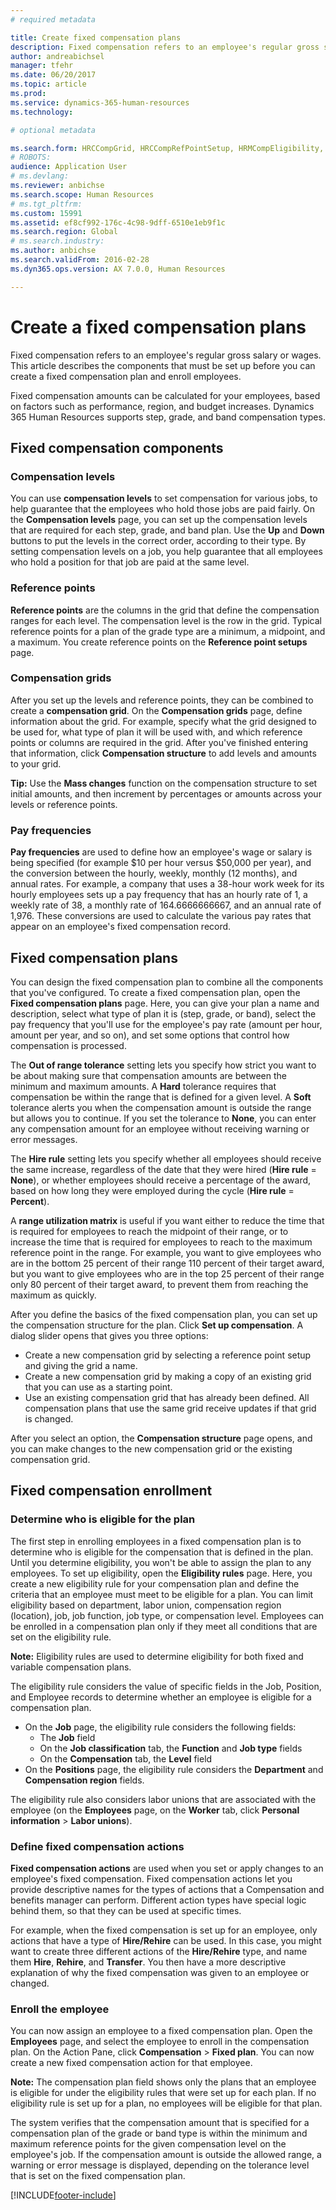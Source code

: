 ```yaml
---
# required metadata

title: Create fixed compensation plans
description: Fixed compensation refers to an employee's regular gross salary or wages. This article describes the components that must be set up before you can create a fixed compensation plan and enroll employees.
author: andreabichsel
manager: tfehr
ms.date: 06/20/2017
ms.topic: article
ms.prod: 
ms.service: dynamics-365-human-resources
ms.technology: 

# optional metadata

ms.search.form: HRCCompGrid, HRCCompRefPointSetup, HRMCompEligibility, HRMCompEvent, HRMFixedCompPlanTable, HcmCompensationWorkspace
# ROBOTS: 
audience: Application User
# ms.devlang: 
ms.reviewer: anbichse
ms.search.scope: Human Resources
# ms.tgt_pltfrm: 
ms.custom: 15991
ms.assetid: ef8cf992-176c-4c98-9dff-6510e1eb9f1c
ms.search.region: Global
# ms.search.industry: 
ms.author: anbichse
ms.search.validFrom: 2016-02-28
ms.dyn365.ops.version: AX 7.0.0, Human Resources

---
```


# Create a fixed compensation plans

Fixed compensation refers to an employee's regular gross salary or wages. This article describes the components that must be set up before you can create a fixed compensation plan and enroll employees.

Fixed compensation amounts can be calculated for your employees, based on factors such as performance, region, and budget increases. Dynamics 365 Human Resources supports step, grade, and band compensation types.

## Fixed compensation components
### Compensation levels

You can use **compensation levels** to set compensation for various jobs, to help guarantee that the employees who hold those jobs are paid fairly. On the **Compensation levels** page, you can set up the compensation levels that are required for each step, grade, and band plan. Use the **Up** and **Down** buttons to put the levels in the correct order, according to their type. By setting compensation levels on a job, you help guarantee that all employees who hold a position for that job are paid at the same level.

### Reference points

**Reference points** are the columns in the grid that define the compensation ranges for each level. The compensation level is the row in the grid. Typical reference points for a plan of the grade type are a minimum, a midpoint, and a maximum. You create reference points on the **Reference point setups** page.

### Compensation grids

After you set up the levels and reference points, they can be combined to create a **compensation grid**. On the **Compensation grids** page, define information about the grid. For example, specify what the grid designed to be used for, what type of plan it will be used with, and which reference points or columns are required in the grid. After you've finished entering that information, click **Compensation structure** to add levels and amounts to your grid. 

**Tip:** Use the **Mass changes** function on the compensation structure to set initial amounts, and then increment by percentages or amounts across your levels or reference points.

### Pay frequencies

**Pay frequencies** are used to define how an employee's wage or salary is being specified (for example $10 per hour versus $50,000 per year), and the conversion between the hourly, weekly, monthly (12 months), and annual rates. For example, a company that uses a 38-hour work week for its hourly employees sets up a pay frequency that has an hourly rate of 1, a weekly rate of 38, a monthly rate of 164.6666666667, and an annual rate of 1,976. These conversions are used to calculate the various pay rates that appear on an employee's fixed compensation record.

## Fixed compensation plans
You can design the fixed compensation plan to combine all the components that you've configured. To create a fixed compensation plan, open the **Fixed compensation plans** page. Here, you can give your plan a name and description, select what type of plan it is (step, grade, or band), select the pay frequency that you'll use for the employee's pay rate (amount per hour, amount per year, and so on), and set some options that control how compensation is processed. 

The **Out of range tolerance** setting lets you specify how strict you want to be about making sure that compensation amounts are between the minimum and maximum amounts. A **Hard** tolerance requires that compensation be within the range that is defined for a given level. A **Soft** tolerance alerts you when the compensation amount is outside the range but allows you to continue. If you set the tolerance to **None**, you can enter any compensation amount for an employee without receiving warning or error messages. 

The **Hire rule** setting lets you specify whether all employees should receive the same increase, regardless of the date that they were hired (**Hire rule** = **None**), or whether employees should receive a percentage of the award, based on how long they were employed during the cycle (**Hire rule** = **Percent**). 

A **range utilization matrix** is useful if you want either to reduce the time that is required for employees to reach the midpoint of their range, or to increase the time that is required for employees to reach to the maximum reference point in the range. For example, you want to give employees who are in the bottom 25 percent of their range 110 percent of their target award, but you want to give employees who are in the top 25 percent of their range only 80 percent of their target award, to prevent them from reaching the maximum as quickly. 

After you define the basics of the fixed compensation plan, you can set up the compensation structure for the plan. Click **Set up compensation**. A dialog slider opens that gives you three options:

-   Create a new compensation grid by selecting a reference point setup and giving the grid a name.
-   Create a new compensation grid by making a copy of an existing grid that you can use as a starting point.
-   Use an existing compensation grid that has already been defined. All compensation plans that use the same grid receive updates if that grid is changed.

After you select an option, the **Compensation structure** page opens, and you can make changes to the new compensation grid or the existing compensation grid.

## Fixed compensation enrollment
### Determine who is eligible for the plan

The first step in enrolling employees in a fixed compensation plan is to determine who is eligible for the compensation that is defined in the plan. Until you determine eligibility, you won't be able to assign the plan to any employees. To set up eligibility, open the **Eligibility rules** page. Here, you create a new eligibility rule for your compensation plan and define the criteria that an employee must meet to be eligible for a plan. You can limit eligibility based on department, labor union, compensation region (location), job, job function, job type, or compensation level. Employees can be enrolled in a compensation plan only if they meet all conditions that are set on the eligibility rule. 

**Note:** Eligibility rules are used to determine eligibility for both fixed and variable compensation plans. 

The eligibility rule considers the value of specific fields in the Job, Position, and Employee records to determine whether an employee is eligible for a compensation plan.

-   On the **Job** page, the eligibility rule considers the following fields:
    -   The **Job** field
    -   On the **Job classification** tab, the **Function** and **Job type** fields
    -   On the **Compensation** tab, the **Level** field
-   On the **Positions** page, the eligibility rule considers the **Department** and **Compensation region** fields.

The eligibility rule also considers labor unions that are associated with the employee (on the **Employees** page, on the **Worker** tab, click **Personal information** &gt; **Labor unions**).

### Define fixed compensation actions

**Fixed compensation actions** are used when you set or apply changes to an employee's fixed compensation. Fixed compensation actions let you provide descriptive names for the types of actions that a Compensation and benefits manager can perform. Different action types have special logic behind them, so that they can be used at specific times. 

For example, when the fixed compensation is set up for an employee, only actions that have a type of **Hire/Rehire** can be used. In this case, you might want to create three different actions of the **Hire/Rehire** type, and name them **Hire**, **Rehire**, and **Transfer**. You then have a more descriptive explanation of why the fixed compensation was given to an employee or changed.

### Enroll the employee

You can now assign an employee to a fixed compensation plan. Open the **Employees** page, and select the employee to enroll in the compensation plan. On the Action Pane, click **Compensation** &gt; **Fixed plan**. You can now create a new fixed compensation action for that employee. 

**Note:** The compensation plan field shows only the plans that an employee is eligible for under the eligibility rules that were set up for each plan. If no eligibility rule is set up for a plan, no employees will be eligible for that plan. 

The system verifies that the compensation amount that is specified for a compensation plan of the grade or band type is within the minimum and maximum reference points for the given compensation level on the employee's job. If the compensation amount is outside the allowed range, a warning or error message is displayed, depending on the tolerance level that is set on the fixed compensation plan.



[!INCLUDE[footer-include](../includes/footer-banner.md)]